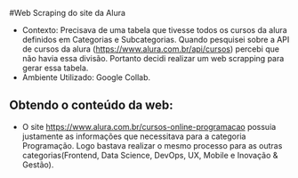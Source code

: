 #Web Scraping do site da Alura

* Contexto: Precisava de uma tabela que tivesse todos os cursos da alura definidos em Categorias e Subcategorias. Quando pesquisei sobre a API de cursos da alura (https://www.alura.com.br/api/cursos) percebi que não havia essa divisão. Portanto decidi realizar um web scrapping para gerar essa tabela.
* Ambiente Utilizado: Google Collab.

## Obtendo o conteúdo da web:
* O site https://www.alura.com.br/cursos-online-programacao possuia justamente as informações que necessitava para a categoria Programação. Logo bastava realizar o mesmo processo para as outras categorias(Frontend, Data Science, DevOps, UX, Mobile e Inovação & Gestão).
